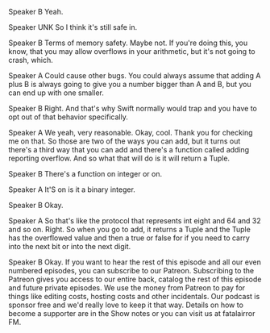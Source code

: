 Speaker B
Yeah.

Speaker UNK
So I think it's still safe in.

Speaker B
Terms of memory safety. Maybe not. If you're doing this, you know, that you may allow overflows in your arithmetic, but it's not going to crash, which.

Speaker A
Could cause other bugs. You could always assume that adding A plus B is always going to give you a number bigger than A and B, but you can end up with one smaller.

Speaker B
Right. And that's why Swift normally would trap and you have to opt out of that behavior specifically.

Speaker A
We yeah, very reasonable. Okay, cool. Thank you for checking me on that. So those are two of the ways you can add, but it turns out there's a third way that you can add and there's a function called adding reporting overflow. And so what that will do is it will return a Tuple.

Speaker B
There's a function on integer or on.

Speaker A
It'S on is it a binary integer.

Speaker B
Okay.

Speaker A
So that's like the protocol that represents int eight and 64 and 32 and so on. Right. So when you go to add, it returns a Tuple and the Tuple has the overflowed value and then a true or false for if you need to carry into the next bit or into the next digit.

Speaker B
Okay. If you want to hear the rest of this episode and all our even numbered episodes, you can subscribe to our Patreon. Subscribing to the Patreon gives you access to our entire back, catalog the rest of this episode and future private episodes. We use the money from Patreon to pay for things like editing costs, hosting costs and other incidentals. Our podcast is sponsor free and we'd really love to keep it that way. Details on how to become a supporter are in the Show notes or you can visit us at fatalairror FM.


